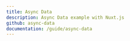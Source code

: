 ```yaml
---
title: Async Data
description: Async Data example with Nuxt.js
github: async-data
documentation: /guide/async-data
---
```

